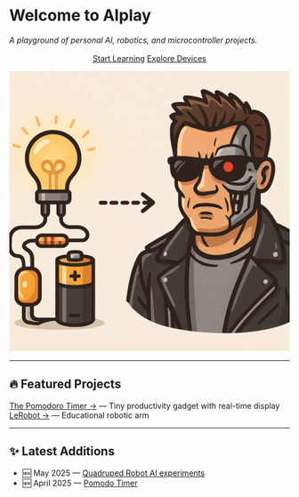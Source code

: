 # Welcome to AIplay

*A playground of personal AI, robotics, and microcontroller projects.*

<div style="text-align: center; margin-top: 1rem;">
  <a href="projects/ai-course" class="md-button md-button--primary">Start Learning</a>
  <a href="projects/screen-project" class="md-button">Explore Devices</a>
</div>

<p align="center">
  <img src="assets/images/led-to-terminator.png" width="600" alt="from LED to Terminator">
</p>

---

## 🔥 Featured Projects

[The Pomodoro Timer →](projects/screen-project/timer) — Tiny productivity gadget with real-time display  
[LeRobot →](projects/lerobot) — Educational robotic arm

---

## ✨ Latest Additions

- 🆕 May 2025 — [Quadruped Robot AI experiments](projects/quadruped)
- 🆕 April 2025 — [Pomodo Timer](projects/screen-project/timer)
